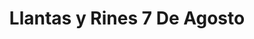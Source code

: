 ---
title: "Llantas y Rines 7 De Agosto"
url: /barrios-unidos/llantas-y-rines-7-de-agosto/
shop: reparación de automóviles
---